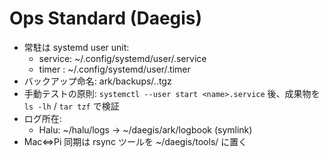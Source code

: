 # Ops Standard (Daegis)
- 常駐は systemd user unit:
  - service: ~/.config/systemd/user/<name>.service
  - timer  : ~/.config/systemd/user/<name>.timer
- バックアップ命名: ark/backups/<topic>.<YYYY-MM-DD>.tgz
- 手動テストの原則: `systemctl --user start <name>.service` 後、成果物を `ls -lh` / `tar tzf` で検証
- ログ所在:
  - Halu: ~/halu/logs -> ~/daegis/ark/logbook (symlink)
- Mac⇔Pi 同期は rsync ツールを ~/daegis/tools/ に置く
